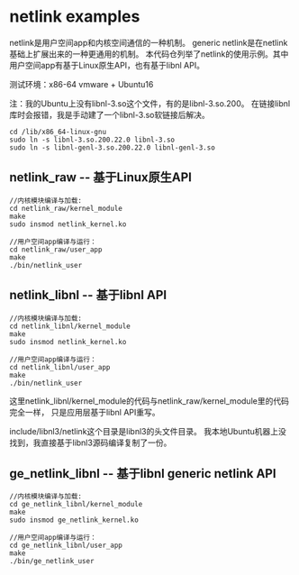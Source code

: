 # netlink examples

netlink是用户空间app和内核空间通信的一种机制。
generic netlink是在netlink基础上扩展出来的一种更通用的机制。
本代码仓列举了netlink的使用示例。其中用户空间app有基于Linux原生API，也有基于libnl API。

测试环境：x86-64 vmware + Ubuntu16

注：我的Ubuntu上没有libnl-3.so这个文件，有的是libnl-3.so.200。
在链接libnl库时会报错，我是手动建了一个libnl-3.so软链接后解决。
```
cd /lib/x86_64-linux-gnu
sudo ln -s libnl-3.so.200.22.0 libnl-3.so
sudo ln -s libnl-genl-3.so.200.22.0 libnl-genl-3.so
```

## netlink_raw -- 基于Linux原生API

```
//内核模块编译与加载:
cd netlink_raw/kernel_module
make
sudo insmod netlink_kernel.ko

//用户空间app编译与运行：
cd netlink_raw/user_app
make
./bin/netlink_user
```

## netlink_libnl -- 基于libnl API

```
//内核模块编译与加载:
cd netlink_libnl/kernel_module
make
sudo insmod netlink_kernel.ko

//用户空间app编译与运行：
cd netlink_libnl/user_app
make
./bin/netlink_user
```
这里netlink_libnl/kernel_module的代码与netlink_raw/kernel_module里的代码完全一样，
只是应用层基于libnl API重写。

include/libnl3/netlink这个目录是libnl3的头文件目录。
我本地Ubuntu机器上没找到，我直接基于libnl3源码编译复制了一份。

## ge_netlink_libnl -- 基于libnl generic netlink API

```
//内核模块编译与加载:
cd ge_netlink_libnl/kernel_module
make
sudo insmod ge_netlink_kernel.ko

//用户空间app编译与运行：
cd ge_netlink_libnl/user_app
make
./bin/ge_netlink_user
```
